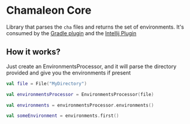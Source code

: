# Chamaleon Core

Library that parses the `cha` files and returns the set of environments.
It's consumed by the [Gradle plugin](../gradle-plugin) and the [Intellij Plugin](../intellij-plugin)

## How it works?

Just create an EnvironmentsProcessor, and it will parse the directory provided and give you the environments if present

````kotlin
val file = File("MyDirectory")

val environmentsProcessor = EnvironmentsProcessor(file)

val environments = environmentsProcessor.environments()

val someEnvironment = environments.first()
````